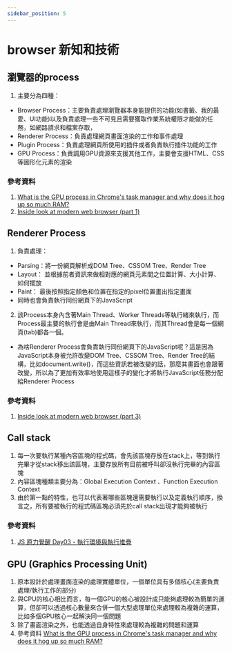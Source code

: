 ```yaml
---
sidebar_position: 5
---
```


# browser 新知和技術


## 瀏覽器的process
1. 主要分為四種：
  - Browser  Process：主要負責處理瀏覽器本身能提供的功能(如書籤、我的最愛、UI功能)以及負責處理一些不可見且需要獲取作業系統權限才能做的任務，如網路請求和檔案存取，
  - Renderer Process：負責處理網頁畫面渲染的工作和事件處理
  - Plugin Process：負責處理網頁所使用的插件或者負責執行插件功能的工作
  - GPU Process：負責調用GPU資源來支援其他工作，主要會支援HTML、CSS等圖形化元素的渲染

### 參考資料
1. [What is the GPU process in Chrome's task manager and why does it hog up so much RAM?](https://www.quora.com/What-is-the-GPU-process-in-Chromes-task-manager-and-why-does-it-hog-up-so-much-RAM)
2. [Inside look at modern web browser (part 1)](https://developers.google.com/web/updates/2018/09/inside-browser-part1)


## Renderer Process
1. 負責處理：
  - Parsing：將一份網頁解析成DOM Tree、CSSOM Tree、Render Tree
  - Layout： 並根據前者資訊來做相對應的網頁元素間之位置計算、大小計算、如何擺放
  - Paint： 最後按照指定顏色和位置在指定的pixel位置畫出指定畫面
  - 同時也會負責執行同份網頁下的JavaScript
2. 該Process本身內含著Main Thread、Worker Threads等執行緒來執行，而Process最主要的執行會是由Main Thread來執行，而其Thread會是每一個網頁(tab)都各一個。

* 為啥Renderer Process會負責執行同份網頁下的JavaScript呢？這是因為JavaScript本身被允許改變DOM Tree、CSSOM Tree、Render Tree的結構，比如document.write()，而這些資訊若被改變的話，那麼其畫面也會跟著改變，所以為了更加有效率地使用這樣子的變化才將執行JavaScript任務分配給Renderer Process

### 參考資料
1. [Inside look at modern web browser (part 3)](https://developers.google.com/web/updates/2018/09/inside-browser-part3)



## Call stack
1. 每一次要執行某種內容區塊的程式碼，會先該區塊存放在stack上，等到執行完畢才從stack移出該區塊，主要存放所有目前被呼叫卻沒執行完畢的內容區塊
2. 內容區塊種類主要分為：Global Execution Context 、Function Execution Context
3. 由於第一點的特性，也可以代表著哪些區塊還需要執行以及定義執行順序，換言之，所有要被執行的程式碼區塊必須先於call stack出現才能夠被執行


### 參考資料
1. [JS 原力覺醒 Day03 - 執行環境與執行堆疊](https://ithelp.ithome.com.tw/articles/10216450)


## GPU (Graphics Processing Unit)
1. 原本設計於處理畫面渲染的處理實體單位，一個單位具有多個核心(主要負責處理/執行工作的部分)
2. 與CPU的核心相比而言，每一個GPU的核心被設計成只能夠處理較為簡單的運算，但卻可以透過核心數量來合併一個大型處理單位來處理較為複雜的運算，比如多個GPU核心一起解決同一個問題
3. 除了畫面渲染之外，也能透過自身特性來處理較為複雜的問題和運算
4. 參考資料
[What is the GPU process in Chrome's task manager and why does it hog up so much RAM?](https://www.quora.com/What-is-the-GPU-process-in-Chromes-task-manager-and-why-does-it-hog-up-so-much-RAM)

